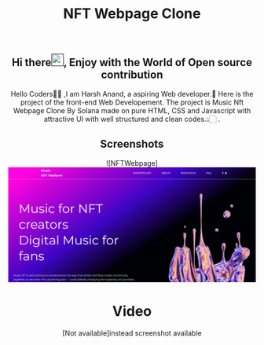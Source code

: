 <h1 align="center"> NFT Webpage Clone </h1>

<div align="center">
<br>
<h2 align="center">Hi there<a href=""><img src="https://raw.githubusercontent.com/MartinHeinz/MartinHeinz/master/wave.gif" width="25" height="25"/></a>, Enjoy with the World of Open source contribution </h2>


<p>Hello Coders👨‍💻 ,I am Harsh Anand, a aspiring Web developer.🤖 Here is the project of the front-end Web Developement. The project is Music Nft Webpage Clone By Solana made on pure HTML, CSS and Javascript with attractive UI with well structured and clean codes.👆🏻 .</p>


## Screenshots

![NFTWebpage]
![Alt text](pic1.jpg)

# Video
[Not available]instead  screenshot available

